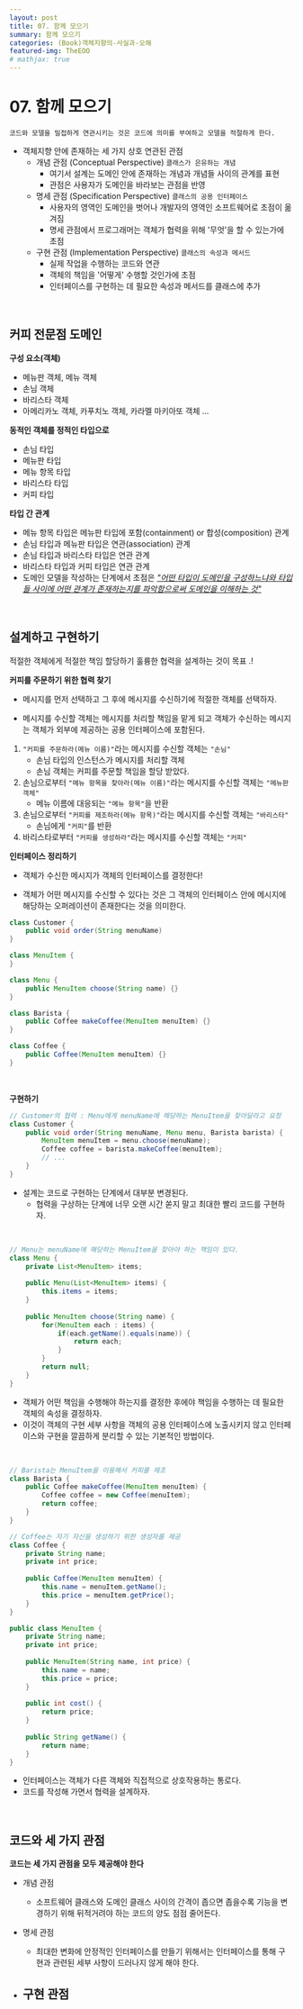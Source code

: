 ```yaml
---
layout: post
title: 07. 함께 모으기
summary: 함께 모으기
categories: (Book)객체지향의-사실과-오해
featured-img: TheEOO
# mathjax: true
---
```


# 07. 함께 모으기

```
코드와 모델을 밀접하게 연관시키는 것은 코드에 의미를 부여하고 모델을 적절하게 한다.
```

- 객체지향 안에 존재하는 세 가지 상호 연관된 관점
  - 개념 관점 (Conceptual Perspective) `클래스가 은유하는 개념`
    - 여기서 설계는 도메인 안에 존재하는 개념과 개념들 사이의 관계를 표현
    - 관점은 사용자가 도메인을 바라보는 관점을 반영
  - 명세 관점 (Specification Perspective) `클래스의 공용 인터페이스`
    - 사용자의 영역인 도메인을 벗어나 개발자의 영역인 소프트웨어로 초점이 옮겨짐
    - 명세 관점에서 프로그래머는 객체가 협력을 위해 '무엇'을 할 수 있는가에 초점
  - 구현 관점 (Implementation Perspective) `클래스의 속성과 메서드`
    - 실제 작업을 수행하는 코드와 연관
    - 객체의 책임을 '어떻게' 수행할 것인가에 초점
    - 인터페이스를 구현하는 데 필요한 속성과 메서드를 클래스에 추가

<br>

## 커피 전문점 도메인

**구성 요소(객체)**
- 메뉴판 객체, 메뉴 객체
- 손님 객체
- 바리스타 객체
- 아메리카노 객체, 카푸치노 객체, 카라멜 마키아또 객체 ...

**동적인 객체를 정적인 타입으로**
- 손님 타입
- 메뉴판 타입
- 메뉴 항목 타입
- 바리스타 타입
- 커피 타입

**타입 간 관계**
- 메뉴 항목 타입은 메뉴판 타입에 포함(containment) or 합성(composition) 관계
- 손님 타입과 메뉴판 타입은 연관(association) 관계
- 손님 타입과 바리스타 타입은 연관 관계
- 바리스타 타입과 커피 타입은 연관 관계
- 도메인 모델을 작성하는 단계에서 초점은 <u>*"어떤 타입이 도메인을 구성하느냐와 타입들 사이에 어떤 관계가 존재하는지를 파악함으로써 도메인을 이해하는 것"*</u>

<br>

## 설계하고 구현하기

적절한 객체에게 적절한 책임 할당하기
훌륭한 협력을 설계하는 것이 목표 .!

**커피를 주문하기 위한 협력 찾기**

- 메시지를 먼저 선택하고 그 후에 메시지를 수신하기에 적절한 객체를 선택하자.

- 메시지를 수신할 객체는 메시지를 처리할 책임을 맡게 되고 객체가 수신하는 메시지는 객체가 외부에 제공하는 공용 인터페이스에 포함된다.

1. `"커피를 주문하라(메뉴 이름)"`라는 메시지를 수신할 객체는 `"손님"`
	- 손님 타입의 인스턴스가 메시지를 처리할 객체
	- 손님 객체는 커피를 주문할 책임을 할당 받았다.
2. 손님으로부터 `"메뉴 항목을 찾아라(메뉴 이름)"`라는 메시지를 수신할 객체는 `"메뉴판 객체"`
	- 메뉴 이름에 대응되는 `"메뉴 항목"`을 반환
3. 손님으로부터 `"커피를 제조하라(메뉴 항목)"`라는 메시지를 수신할 객체는 `"바리스타"`
	- 손님에게 `"커피"`를 반환
4. 바리스타로부터 `"커피를 생성하라"`라는 메시지를 수신할 객체는 `"커피"`
	

**인터페이스 정리하기**

- 객체가 수신한 메시지가 객체의 인터페이스를 결정한다!

- 객체가 어떤 메시지를 수신할 수 있다는 것은 그 객체의 인터페이스 안에 메시지에 해당하는 오퍼레이션이 존재한다는 것을 의미한다.

```java
class Customer {
    public void order(String menuName)
}

class MenuItem {
}

class Menu {
    public MenuItem choose(String name) {}
}

class Barista {
    public Coffee makeCoffee(MenuItem menuItem) {}
}

class Coffee {
    public Coffee(MenuItem menuItem) {}
}
```
<br>

**구현하기**

```java
// Customer의 협력 : Menu에게 menuName에 해당하는 MenuItem을 찾아달라고 요청
class Customer {
    public void order(String menuName, Menu menu, Barista barista) {
        MenuItem menuItem = menu.choose(menuName);
        Coffee coffee = barista.makeCoffee(menuItem);
        // ...
    }
}
```
- 설계는 코드로 구현하는 단계에서 대부분 변경된다.
  - 협력을 구상하는 단계에 너무 오랜 시간 쏟지 말고 최대한 빨리 코드를 구현하자.

<br>

```java
// Menu는 menuName에 해당하는 MenuItem을 찾아야 하는 책임이 있다.
class Menu {
    private List<MenuItem> items;
    
    public Menu(List<MenuItem> items) {
        this.items = items;
    }
    
    public MenuItem choose(String name) {
        for(MenuItem each : items) {
            if(each.getName().equals(name)) {
                return each;
            }
        }
        return null;
    }
}
```
- 객체가 어떤 책임을 수행해야 하는지를 결정한 후에야 책임을 수행하는 데 필요한 객체의 속성을 결정하자.
- 이것이 객체의 구현 세부 사항을 객체의 공용 인터페이스에 노출시키지 않고 인터페이스와 구현을 깔끔하게 분리할 수 있는 기본적인 방법이다.

<br>

```java
// Barista는 MenuItem을 이용해서 커피를 제조
class Barista {
    public Coffee makeCoffee(MenuItem menuItem) {
        Coffee coffee = new Coffee(menuItem);
        return coffee;
    }
}
```

```java
// Coffee는 자기 자신을 생성하기 위한 생성자를 제공
class Coffee {
    private String name;
    private int price;
    
    public Coffee(MenuItem menuItem) {
        this.name = menuItem.getName();
        this.price = menuItem.getPrice();
    }
}
```

```java
public class MenuItem {
    private String name;
    private int price;
    
    public MenuItem(String name, int price) {
        this.name = name;
        this.price = price;
    }
    
    public int cost() {
        return price;
    }
    
    public String getName() {
        return name;
    }
}
```

- 인터페이스는 객체가 다른 객체와 직접적으로 상호작용하는 통로다.
- 코드를 작성해 가면서 협력을 설계하자.

<br>

## 코드와 세 가지 관점

**코드는 세 가지 관점을 모두 제공해야 한다**

- 개념 관점
  - 소프트웨어 클래스와 도메인 클래스 사이의 간격이 좁으면 좁을수록 기능을 변경하기 위해 뒤적거려야 하는 코드의 양도 점점 줄어든다.

- 명세 관점
  - 최대한 변화에 안정적인 인터페이스를 만들기 위해서는 인터페이스를 통해 구현과 관련된 세부 사항이 드러나지 않게 해야 한다.

- 구현 관점
  - 















